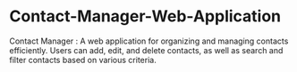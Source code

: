 # Contact-Manager-Web-Application
Contact Manager : A web application for organizing and managing contacts efficiently. Users can add, edit, and delete contacts, as well as search and filter contacts based on various criteria.
